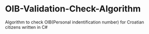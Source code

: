 # OIB-Validation-Check-Algorithm
Algorithm to check OIB(Personal indentification number) for Croatian citizens written in C#
